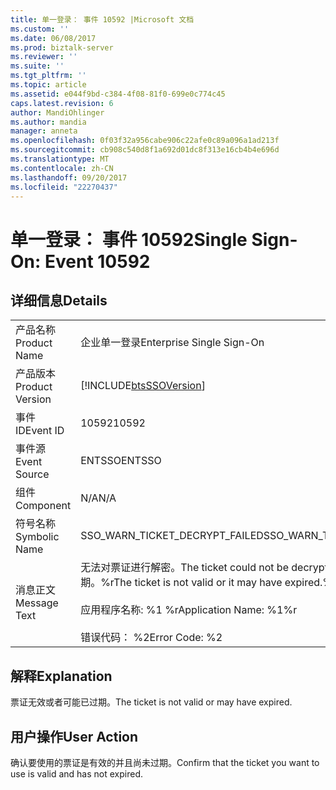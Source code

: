 ```yaml
---
title: 单一登录： 事件 10592 |Microsoft 文档
ms.custom: ''
ms.date: 06/08/2017
ms.prod: biztalk-server
ms.reviewer: ''
ms.suite: ''
ms.tgt_pltfrm: ''
ms.topic: article
ms.assetid: e044f9bd-c384-4f08-81f0-699e0c774c45
caps.latest.revision: 6
author: MandiOhlinger
ms.author: mandia
manager: anneta
ms.openlocfilehash: 0f03f32a956cabe906c22afe0c89a096a1ad213f
ms.sourcegitcommit: cb908c540d8f1a692d01dc8f313e16cb4b4e696d
ms.translationtype: MT
ms.contentlocale: zh-CN
ms.lasthandoff: 09/20/2017
ms.locfileid: "22270437"
---
```

# <a name="single-sign-on-event-10592"></a><span data-ttu-id="f02ce-102">单一登录： 事件 10592</span><span class="sxs-lookup"><span data-stu-id="f02ce-102">Single Sign-On: Event 10592</span></span>
## <a name="details"></a><span data-ttu-id="f02ce-103">详细信息</span><span class="sxs-lookup"><span data-stu-id="f02ce-103">Details</span></span>  
  
|||  
|-|-|  
|<span data-ttu-id="f02ce-104">产品名称</span><span class="sxs-lookup"><span data-stu-id="f02ce-104">Product Name</span></span>|<span data-ttu-id="f02ce-105">企业单一登录</span><span class="sxs-lookup"><span data-stu-id="f02ce-105">Enterprise Single Sign-On</span></span>|  
|<span data-ttu-id="f02ce-106">产品版本</span><span class="sxs-lookup"><span data-stu-id="f02ce-106">Product Version</span></span>|[!INCLUDE[btsSSOVersion](../includes/btsssoversion-md.md)]|  
|<span data-ttu-id="f02ce-107">事件 ID</span><span class="sxs-lookup"><span data-stu-id="f02ce-107">Event ID</span></span>|<span data-ttu-id="f02ce-108">10592</span><span class="sxs-lookup"><span data-stu-id="f02ce-108">10592</span></span>|  
|<span data-ttu-id="f02ce-109">事件源</span><span class="sxs-lookup"><span data-stu-id="f02ce-109">Event Source</span></span>|<span data-ttu-id="f02ce-110">ENTSSO</span><span class="sxs-lookup"><span data-stu-id="f02ce-110">ENTSSO</span></span>|  
|<span data-ttu-id="f02ce-111">组件</span><span class="sxs-lookup"><span data-stu-id="f02ce-111">Component</span></span>|<span data-ttu-id="f02ce-112">N/A</span><span class="sxs-lookup"><span data-stu-id="f02ce-112">N/A</span></span>|  
|<span data-ttu-id="f02ce-113">符号名称</span><span class="sxs-lookup"><span data-stu-id="f02ce-113">Symbolic Name</span></span>|<span data-ttu-id="f02ce-114">SSO_WARN_TICKET_DECRYPT_FAILED</span><span class="sxs-lookup"><span data-stu-id="f02ce-114">SSO_WARN_TICKET_DECRYPT_FAILED</span></span>|  
|<span data-ttu-id="f02ce-115">消息正文</span><span class="sxs-lookup"><span data-stu-id="f02ce-115">Message Text</span></span>|<span data-ttu-id="f02ce-116">无法对票证进行解密。</span><span class="sxs-lookup"><span data-stu-id="f02ce-116">The ticket could not be decrypted.</span></span> <span data-ttu-id="f02ce-117">票证无效或者可能已过期。%r</span><span class="sxs-lookup"><span data-stu-id="f02ce-117">The ticket is not valid or it may have expired.%r</span></span><br /><br /> <span data-ttu-id="f02ce-118">应用程序名称: %1 %r</span><span class="sxs-lookup"><span data-stu-id="f02ce-118">Application Name: %1%r</span></span><br /><br /> <span data-ttu-id="f02ce-119">错误代码： %2</span><span class="sxs-lookup"><span data-stu-id="f02ce-119">Error Code: %2</span></span>|  
  
## <a name="explanation"></a><span data-ttu-id="f02ce-120">解释</span><span class="sxs-lookup"><span data-stu-id="f02ce-120">Explanation</span></span>  
 <span data-ttu-id="f02ce-121">票证无效或者可能已过期。</span><span class="sxs-lookup"><span data-stu-id="f02ce-121">The ticket is not valid or may have expired.</span></span>  
  
## <a name="user-action"></a><span data-ttu-id="f02ce-122">用户操作</span><span class="sxs-lookup"><span data-stu-id="f02ce-122">User Action</span></span>  
 <span data-ttu-id="f02ce-123">确认要使用的票证是有效的并且尚未过期。</span><span class="sxs-lookup"><span data-stu-id="f02ce-123">Confirm that the ticket you want to use is valid and has not expired.</span></span>